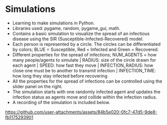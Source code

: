 # Simulations

- Learning to make simulations in Python.
- Libraries used: pygame, random, pygame_gui, math.
- Contains a basic simulation to visualize the spread of an infectious disease using the SIR (Susceptible-Infected-Recovered) model.
- Each person is represented by a circle. The circles can be differentiated by colors; BLUE = Susceptible, Red = Infected and Green = Recovered.
- Different properties for the spread of infections; NUM_AGENTS = how many people/agents to simulate | RADIUS: size of the circle drawn for each agent | SPEED: how fast they move | INFECTION_RADIUS: how close one must be to another to transmit infection | INFECTION_TIME: how long they stay infected before recovering
- All the properties for the spread of infections can be controlled using the slider panel on the right.
- The simulation starts with one randomly infected agent and updates the infection status as agents move and collide within the infection radius.
- A recording of the simulation is included below.
  
 



https://github.com/user-attachments/assets/84b5e020-0fc7-47d5-9de8-fb1175293901

